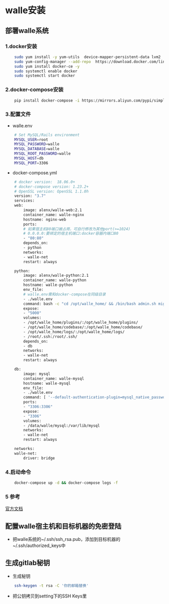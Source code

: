 # walle安装

## 部署walle系统

### 1.docker安装

```bash
    sudo yum install -y yum-utils  device-mapper-persistent-data lvm2
    sudo yum-config-manager --add-repo  https://download.docker.com/linux/centos/docker-ce.repo
    sudo yum install docker-ce -y
    sudo systemctl enable docker
    sudo systemctl start docker
```

### 2.docker-compose安装

```bash
    pip install docker-compose -i https://mirrors.aliyun.com/pypi/simple/
```
### 3.配置文件

* walle.env
```bash
    # Set MySQL/Rails environment
    MYSQL_USER=root
    MYSQL_PASSWORD=walle
    MYSQL_DATABASE=walle
    MYSQL_ROOT_PASSWORD=walle
    MYSQL_HOST=db
    MYSQL_PORT=3306
```
* docker-compose.yml

```bash
    # docker version:  18.06.0+
    # docker-compose version: 1.23.2+
    # OpenSSL version: OpenSSL 1.1.0h
    version: "3.7"
    services:
    web:
        image: alenx/walle-web:2.1
        container_name: walle-nginx
        hostname: nginx-web
        ports:
        # 如果宿主机80端口被占用，可自行修改为其他port(>=1024)
        # 0.0.0.0:要绑定的宿主机端口:docker容器内端口80
        - "80:80"
        depends_on:
        - python
        networks:
        - walle-net
        restart: always

    python:
        image: alenx/walle-python:2.1
        container_name: walle-python
        hostname: walle-python
        env_file:
        # walle.env需和docker-compose在同级目录
        - ./walle.env
        command: bash -c "cd /opt/walle_home/ && /bin/bash admin.sh migration &&  python waller.py"
        expose:
        - "5000"
        volumes:
        - /opt/walle_home/plugins/:/opt/walle_home/plugins/
        - /opt/walle_home/codebase/:/opt/walle_home/codebase/
        - /opt/walle_home/logs/:/opt/walle_home/logs/
        - /root/.ssh:/root/.ssh/
        depends_on:
        - db
        networks:
        - walle-net
        restart: always

    db:
        image: mysql
        container_name: walle-mysql
        hostname: walle-mysql
        env_file:
        - ./walle.env
        command: [ '--default-authentication-plugin=mysql_native_password', '--character-set-server=utf8mb4', '--collation-server=utf8mb4_unicode_ci']
        ports:
        - "3306:3306"
        expose:
        - "3306"
        volumes:
        - /data/walle/mysql:/var/lib/mysql
        networks:
        - walle-net
        restart: always

    networks:
    walle-net:
        driver: bridge
```

### 4.启动命令

```bash
    docker-compose up -d && docker-compose logs -f
```

### 5 参考

[官方文档](http://www.walle-web.io/docs/installation_docker.html)

## 配置walle宿主机和目标机器的免密登陆

* 把walle系统的~/.ssh/ssh_rsa.pub，添加到目标机器的~/.ssh/authorized_keys中

## 生成gitlab秘钥

* 生成秘钥
```bash
    ssh-keygen -t rsa -C '你的邮箱替换'
```
* 把公钥拷贝到setting下的SSH Keys里

